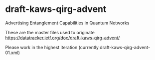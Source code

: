 # draft-kaws-qirg-advent
Advertising Entanglement Capabilities in Quantum Networks

These are the master files used to originate https://datatracker.ietf.org/doc/draft-kaws-qirg-advent/

Please work in the highest iteration (currently draft-kaws-qirg-advent-01.xml)

